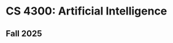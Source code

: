 CS 4300: Artificial Intelligence
===============================================

Fall 2025
-----------



